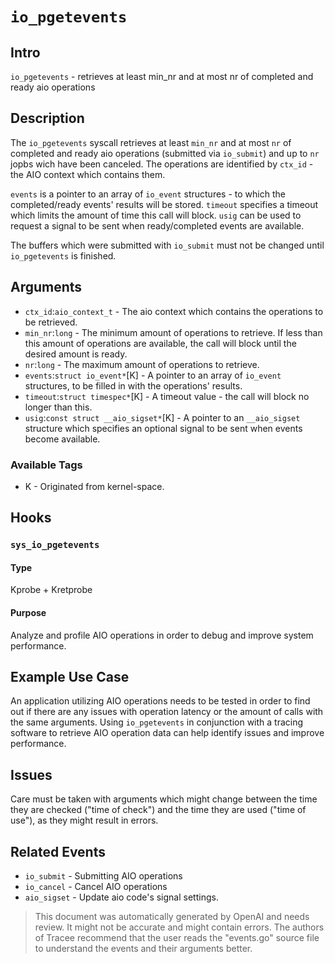 
# `io_pgetevents`

## Intro
`io_pgetevents` - retrieves at least min_nr and at most nr of completed and ready aio operations

## Description
The `io_pgetevents` syscall retrieves at least `min_nr` and at most `nr` of completed and ready aio operations (submitted via `io_submit`) and up to `nr` jopbs wich have been canceled. The operations are identified by `ctx_id` - the AIO context which contains them.

`events` is a pointer to an array of `io_event` structures - to which the completed/ready events' results will be stored. `timeout` specifies a timeout which limits the amount of time this call will block. `usig` can be used to request a signal to be sent when ready/completed events are available.

The buffers which were submitted with `io_submit` must not be changed until `io_pgetevents` is finished.

## Arguments
* `ctx_id`:`aio_context_t` - The aio context which contains the operations to be retrieved.
* `min_nr`:`long` - The minimum amount of operations to retrieve. If less than this amount of operations are available, the call will block until the desired amount is ready.
* `nr`:`long` - The maximum amount of operations to retrieve.
* `events`:`struct io_event*`[K] - A pointer to an array of `io_event` structures, to be filled in with the operations' results.
* `timeout`:`struct timespec*`[K] - A timeout value - the call will block no longer than this.
* `usig`:`const struct __aio_sigset*`[K] - A pointer to an `__aio_sigset` structure which specifies an optional signal to be sent when events become available.

### Available Tags
* K - Originated from kernel-space.

## Hooks
### `sys_io_pgetevents`
#### Type
Kprobe + Kretprobe
#### Purpose
Analyze and profile AIO  operations in order to debug and improve system performance.

## Example Use Case
An application utilizing AIO operations needs to be tested in order to find out if there are any issues with operation latency or the amount of calls with the same arguments. Using `io_pgetevents` in conjunction with a tracing software to retrieve AIO operation data can help identify issues and improve performance.

## Issues
Care must be taken with arguments which might change between the time they are checked ("time of check") and the time they are used ("time of use"), as they might result in errors.

## Related Events
* `io_submit` - Submitting AIO operations
* `io_cancel` - Cancel AIO operations
* `aio_sigset` - Update aio code's signal settings.

> This document was automatically generated by OpenAI and needs review. It might
> not be accurate and might contain errors. The authors of Tracee recommend that
> the user reads the "events.go" source file to understand the events and their
> arguments better.
